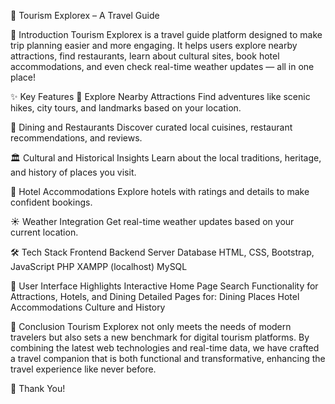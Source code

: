 🧳 Tourism Explorex – A Travel Guide


📖 Introduction
Tourism Explorex is a travel guide platform designed to make trip planning easier and more engaging.
It helps users explore nearby attractions, find restaurants, learn about cultural sites, book hotel accommodations, and even check real-time weather updates — all in one place!


✨ Key Features
📍 Explore Nearby Attractions
Find adventures like scenic hikes, city tours, and landmarks based on your location.

🍴 Dining and Restaurants
Discover curated local cuisines, restaurant recommendations, and reviews.

🏛️ Cultural and Historical Insights
Learn about the local traditions, heritage, and history of places you visit.

🏨 Hotel Accommodations
Explore hotels with ratings and details to make confident bookings.

☀️ Weather Integration
Get real-time weather updates based on your current location.


🛠️ Tech Stack
Frontend	Backend	Server	Database
HTML, CSS, Bootstrap, JavaScript	PHP	XAMPP (localhost)	MySQL


🎨 User Interface Highlights
Interactive Home Page
Search Functionality for Attractions, Hotels, and Dining
Detailed Pages for:
Dining
Places
Hotel Accommodations
Culture and History

🏁 Conclusion
Tourism Explorex not only meets the needs of modern travelers but also sets a new benchmark for digital tourism platforms.
By combining the latest web technologies and real-time data, we have crafted a travel companion that is both functional and transformative, enhancing the travel experience like never before.

🎉 Thank You!

